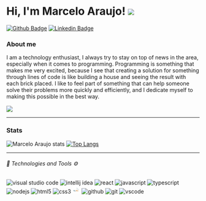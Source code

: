 # Hi, I'm Marcelo Araujo! <img src="https://github.com/blackcater/blackcater/raw/master/images/Hi.gif" height="32" />

[![Github Badge](https://img.shields.io/badge/-Github-000?style=flat-square&logo=Github&logoColor=white&link=https://github.com/fagnerpsantos)](https://github.com/marceloedu2)
[![Linkedin Badge](https://img.shields.io/badge/-LinkedIn-blue?style=flat-square&logo=Linkedin&logoColor=white&link=https://www.linkedin.com/in/fagnerpsantos/)](https://www.linkedin.com/in/marcelo-eduardo-ara%C3%BAjo-3b361b179/)

### About me
I am a technology enthusiast, I always try to stay on top of news in the area, especially when it comes to programming. Programming is something that makes me very excited, because I see that creating a solution for something through lines of code is like building a house and seeing the result with each brick placed. I like to feel part of something that can help someone solve their problems more quickly and efficiently, and I dedicate myself to making this possible in the best way.



<img align="center" src="https://media.giphy.com/media/3oriO7A7bt1wsEP4cw/giphy.gif" />

---

### Stats

![Marcelo Araujo stats](https://github-readme-stats.vercel.app/api?username=marceloedu2&show_icons=true&theme=dracula)
[![Top Langs](https://github-readme-stats.vercel.app/api/top-langs/?username=marceloedu2&langs_count=8&layout=compact&theme=dracula)](https://github.com/anuraghazra/github-readme-stats)

---

<h6>🚀 Technologies and Tools ⚙</h6>
<div class="row">
  <img alt="visual studio code" width="26px" src="https://img.icons8.com/fluent/240/000000/visual-studio-code-2019.png" />
  <img alt="intellij idea" width="26px" src="https://img.icons8.com/color/240/000000/intellij-idea.png" />
  <img alt="react" width="26px" src="https://img.icons8.com/color/240/000000/react-native.png" />
  <img src="https://img.icons8.com/color/240/000000/javascript.png" alt="javascript" width="20" height="20"/>
  <img src="https://img.icons8.com/color/240/000000/typescript.png" alt="typescript" width="20" height="20"/>
  <img src="https://img.icons8.com/color/240/000000/nodejs.png" alt="nodejs" width="20" height="20"/>
  <img alt="html5" width="26px" src="https://img.icons8.com/color/240/000000/html-5.png">
  <img alt="css3" width="26px" src="https://img.icons8.com/color/240/000000/css3.png">
  <img src="https://raw.githubusercontent.com/github/explore/80688e429a7d4ef2fca1e82350fe8e3517d3494d/topics/mysql/mysql.png" alt="mysql" width="20" height="20"/>
  <img src="https://img.icons8.com/ios-glyphs/240/000000/github.png" alt="github" width="20" height="20"/>
  <img src="https://img.icons8.com/color/240/000000/git.png" alt="git" width="20" height="20"/>
  <img src="https://cdn.svgporn.com/logos/visual-studio-code.svg" alt="vscode" width="20" height="20">
</div>
